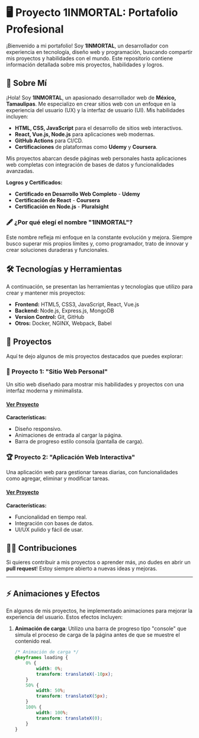 # 🖥️ Proyecto 1INMORTAL: Portafolio Profesional

¡Bienvenido a mi portafolio! Soy **1INMORTAL**, un desarrollador con experiencia en tecnología, diseño web y programación, buscando compartir mis proyectos y habilidades con el mundo. Este repositorio contiene información detallada sobre mis proyectos, habilidades y logros.

## 👤 Sobre Mí

¡Hola! Soy **1INMORTAL**, un apasionado desarrollador web de **México, Tamaulipas**. Me especializo en crear sitios web con un enfoque en la experiencia del usuario (UX) y la interfaz de usuario (UI). Mis habilidades incluyen:

- **HTML, CSS, JavaScript** para el desarrollo de sitios web interactivos.
- **React, Vue.js, Node.js** para aplicaciones web modernas.
- **GitHub Actions** para CI/CD.
- **Certificaciones** de plataformas como **Udemy** y **Coursera**.

Mis proyectos abarcan desde páginas web personales hasta aplicaciones web completas con integración de bases de datos y funcionalidades avanzadas.

**Logros y Certificados:**

- **Certificado en Desarrollo Web Completo** - **Udemy**
- **Certificación de React** - **Coursera**
- **Certificación en Node.js** - **Pluralsight**

### 🖋️ ¿Por qué elegí el nombre "1INMORTAL"?

Este nombre refleja mi enfoque en la constante evolución y mejora. Siempre busco superar mis propios límites y, como programador, trato de innovar y crear soluciones duraderas y funcionales.

## 🛠️ Tecnologías y Herramientas

A continuación, se presentan las herramientas y tecnologías que utilizo para crear y mantener mis proyectos:

- **Frontend:** HTML5, CSS3, JavaScript, React, Vue.js
- **Backend:** Node.js, Express.js, MongoDB
- **Version Control:** Git, GitHub
- **Otros:** Docker, NGINX, Webpack, Babel

## 🚀 Proyectos

Aquí te dejo algunos de mis proyectos destacados que puedes explorar:

### 📱 Proyecto 1: **"Sitio Web Personal"**
Un sitio web diseñado para mostrar mis habilidades y proyectos con una interfaz moderna y minimalista.

#### [Ver Proyecto](https://github.com/1inmortal/portfolio)

**Características:**
- Diseño responsivo.
- Animaciones de entrada al cargar la página.
- Barra de progreso estilo consola (pantalla de carga).

### 🏆 Proyecto 2: **"Aplicación Web Interactiva"**
Una aplicación web para gestionar tareas diarias, con funcionalidades como agregar, eliminar y modificar tareas.

#### [Ver Proyecto](https://github.com/1inmortal/todolist)

**Características:**
- Funcionalidad en tiempo real.
- Integración con bases de datos.
- UI/UX pulido y fácil de usar.

## 🧑‍💻 Contribuciones

Si quieres contribuir a mis proyectos o aprender más, ¡no dudes en abrir un **pull request**! Estoy siempre abierto a nuevas ideas y mejoras.

---

## ⚡ Animaciones y Efectos

En algunos de mis proyectos, he implementado animaciones para mejorar la experiencia del usuario. Estos efectos incluyen:

1. **Animación de carga**:
   Utilizo una barra de progreso tipo "console" que simula el proceso de carga de la página antes de que se muestre el contenido real.

   ```css
   /* Animación de carga */
   @keyframes loading {
       0% {
           width: 0%;
           transform: translateX(-10px);
       }
       50% {
           width: 50%;
           transform: translateX(5px);
       }
       100% {
           width: 100%;
           transform: translateX(0);
       }
   }








